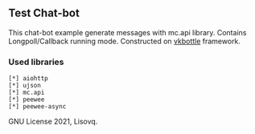 ## Test Chat-bot

This chat-bot example generate messages with mc.api library.
Contains Longpoll/Callback running mode.
Constructed on [vkbottle](https://github.com/timoniq/vkbottle) framework.

### Used libraries
```
[*] aiohttp
[*] ujson
[*] mc.api
[*] peewee
[*] peewee-async
```

GNU License 2021, Lisovq.
